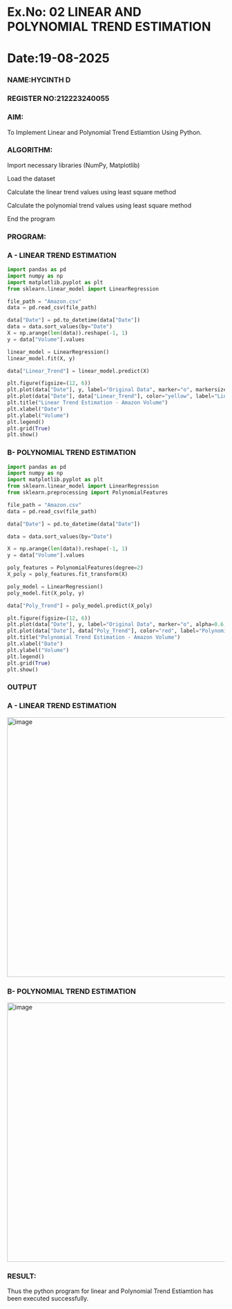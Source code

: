 # Ex.No: 02 LINEAR AND POLYNOMIAL TREND ESTIMATION
# Date:19-08-2025
### NAME:HYCINTH D
### REGISTER NO:212223240055
### AIM:
To Implement Linear and Polynomial Trend Estiamtion Using Python.

### ALGORITHM:
Import necessary libraries (NumPy, Matplotlib)

Load the dataset

Calculate the linear trend values using least square method

Calculate the polynomial trend values using least square method

End the program
### PROGRAM:
### A - LINEAR TREND ESTIMATION
```PYTHON
import pandas as pd
import numpy as np
import matplotlib.pyplot as plt
from sklearn.linear_model import LinearRegression

file_path = "Amazon.csv"
data = pd.read_csv(file_path)

data["Date"] = pd.to_datetime(data["Date"])
data = data.sort_values(by="Date")
X = np.arange(len(data)).reshape(-1, 1) 
y = data["Volume"].values

linear_model = LinearRegression()
linear_model.fit(X, y)

data["Linear_Trend"] = linear_model.predict(X)

plt.figure(figsize=(12, 6))
plt.plot(data["Date"], y, label="Original Data", marker="o", markersize=4, linestyle="None")
plt.plot(data["Date"], data["Linear_Trend"], color="yellow", label="Linear Trend", linewidth=2)
plt.title("Linear Trend Estimation - Amazon Volume")
plt.xlabel("Date")
plt.ylabel("Volume")
plt.legend()
plt.grid(True)
plt.show()

```
### B- POLYNOMIAL TREND ESTIMATION
```PYTHON
import pandas as pd
import numpy as np
import matplotlib.pyplot as plt
from sklearn.linear_model import LinearRegression
from sklearn.preprocessing import PolynomialFeatures

file_path = "Amazon.csv"
data = pd.read_csv(file_path)

data["Date"] = pd.to_datetime(data["Date"])

data = data.sort_values(by="Date")

X = np.arange(len(data)).reshape(-1, 1) 
y = data["Volume"].values

poly_features = PolynomialFeatures(degree=2)
X_poly = poly_features.fit_transform(X)

poly_model = LinearRegression()
poly_model.fit(X_poly, y)

data["Poly_Trend"] = poly_model.predict(X_poly)

plt.figure(figsize=(12, 6))
plt.plot(data["Date"], y, label="Original Data", marker="o", alpha=0.6, markersize=4, linestyle="None")
plt.plot(data["Date"], data["Poly_Trend"], color="red", label="Polynomial Trend (Degree 2)", linewidth=2)
plt.title("Polynomial Trend Estimation - Amazon Volume")
plt.xlabel("Date")
plt.ylabel("Volume")
plt.legend()
plt.grid(True)
plt.show()

```
### OUTPUT
### A - LINEAR TREND ESTIMATION
<img width="1115" height="601" alt="image" src="https://github.com/user-attachments/assets/4c2184b8-d592-42f0-9712-fa011dc4ddb9" />

### B- POLYNOMIAL TREND ESTIMATION

<img width="1133" height="600" alt="image" src="https://github.com/user-attachments/assets/3c18a0de-8591-4c6a-bd92-d2fa64d106ac" />


### RESULT:
Thus the python program for linear and Polynomial Trend Estiamtion has been executed successfully.
